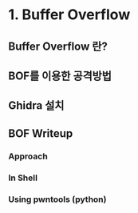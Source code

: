 # 1. Buffer Overflow
## Buffer Overflow 란?
## BOF를 이용한 공격방법
## Ghidra 설치
## BOF Writeup
### Approach
### In Shell
### Using pwntools (python)